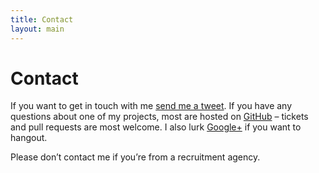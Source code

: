 ```yaml
---
title: Contact
layout: main
---
```


# Contact

If you want to get in touch with me [send me a tweet][twitter-link]. If you have any questions about one of my projects, most are hosted on [GitHub][github-link] – tickets and pull requests are most welcome. I also lurk [Google+][gplus-link] if you want to hangout.

Please don’t contact me if you’re from a recruitment agency.


[twitter-link]: https://twitter.com/liamnewmarch
[github-link]: https://github.com/liamnewmarch
[gplus-link]: https://plus.google.com/liamnewmarch
